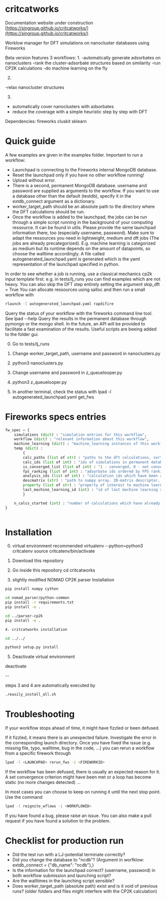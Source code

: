 # critcatworks

Documentation website under construction
[https://singroup.github.io/critcatworks/](https://singroup.github.io/critcatworks/)

Worklow manager for DFT simulations on nanocluster databases using Fireworks

Beta version features 3 workflows:
1. 
  -automatically generate adsorbates on nanoclusters
  -rank the cluster-adsorbate structures based on similarity
  -run CP2K calculations
  -do machine learning on the fly

2.
  -relax nanocluster structures


3.
  - automatically cover nanoclusters with adsorbates
  - reduce the coverage with a simple heuristic step by step with DFT



Dependencies:
fireworks
cluskit
sklearn

# Quick guide


A few examples are given in the examples folder.
Important to run a workflow:
- Launchpad is connecting to the Fireworks internal MongoDB database. 
- Reset the launchpad only if you have no other workflow running!
- Upload without error. 
- There is a second, permanent MongoDB database. username and password are supplied as arguments to the workflow. If you want to use a database other than the default (testdb), specify it in the extdb_connect argument as a dictionary.
- worker_target_path should be an absolute path to the directory where the DFT calculations should be run.
- Once the workflow is added to the launchpad, the jobs can be run through a simple script running in the background of your computing ressource. It can be found in utils. Please provide the same launchpad information there, too (especially username, password). Make sure to adapt the ressources you need in lightweight, medium and dft jobs (The jobs are already precategorized). E.g. machine learning is categorized as medium but its runtime depends on the amount of datapoints, so choose the walltime accordingly. A file called autogenerated_launchpad.yaml is generated which is the yaml representation of the launchpad specified in python.


In order to see whether a job is running, use a classical mechanics cp2k input template first.
e.g. in tests/lj_runs you can find examples which are not heavy. You can also skip the DFT step entirely setting the argument skip_dft = True
You can allocate ressources using salloc and then run a small workflow with 
```sh
rlaunch -l autogenerated_launchpad.yaml rapdifire
```

Query the status of your workflow with the fireworks command line tool. See lpad --help
Query the results in the permanent database through pymongo or the mongo shell. In the future, an API will be provided to facilitate a fast examination of the results. Useful scripts are beeing added to the folder gui.


0. Go to tests/lj_runs

1. Change worker_target_path, username and password in nanoclusters.py

2. python3 nanoclusters.py

3. Change username and password in z_queuelooper.py

4. python3 z_queuelooper.py

5. In another terminal, check the status with 
lpad -l autogenerated_launchpad.yaml get_fws



# Fireworks specs entries 
```python
fw_spec = {
    simulations (dict) : "simulation entries for this workflow",
    workflow (dict) : "relevant information about this workflow",
    machine_learning (dict) : "machine_learning instances of this workflow",
    temp (dict) : 
        {
        calc_paths (list of str) : "paths to the dft calculations, sorted by adsorbate ids",
        calc_ids (list of int) : "ids of simulations in permanent database",
        is_converged_list (list of int) : "1 - converged, 0 - not converged calculation, same order as calc_paths",
        fps_ranking (list of int) : "adsorbate ids ordered by FPS ranking",
        analysis_ids (list of int) : "calculation ids which have been analysed and where analysis can be processed",
        descmatrix (str) : "path to numpy array. 2D-matrix descriptor, row representing datapoint",
        property (list of str) : "property of interest to machine learning",
        last_machine_learning_id (int) : "id of last machine learning step",
        }

    n_calcs_started (int) : "number of calculations which have already been started",
}
    
```

 
# Installation


0. virtual environment recommended
virtualenv --python=python3 critcatenv
source critcatenv/bin/activate

1. Download this repository

2. Go inside this repository
cd critcatworks

3.  slightly modified NOMAD CP2K parser Installation

```sh
pip install numpy cython

cd nomad_parser/python-common
pip install -r requirements.txt
pip install -e .
```

```sh
cd ../parser-cp2k
pip install -e .

4. critcatworks installation

cd ../../

python3 setup.py install
```

5. Deactivate virtual environment

deactivate

--

steps 3 and 4 are automatically executed by 
```sh
./easily_install_all.sh
```

# Troubleshooting

If your workflow stops ahead of time, it might have fizzled or been defused. 

If it fizzled, it means there is an unexpected failure. Investigate the error in the corresponding launch directory. Once you have fixed the issue (e.g. missing file, typo, walltime, bug in the code, ...) you can rerun a workflow from a specific firework through

```sh
lpad -l <LAUNCHPAD> rerun_fws -i <FIREWORKID>
```

If the workflow has been defused, there is usually an expected reason for it. A set convergence criterion might have been met or a loop has become static (no more changes detected) ...

In most cases you can choose to keep on running it until the next stop point. Use the command

```sh
lpad -l reignite_wflows -i <WORKFLOWID>
```


If you have found a bug, please raise an issue. You can also make a pull request if you have found a solution to the problem.



# Checklist for production run

- Did the test run with a LJ-potential terminate correctly?
- Did you change the database to "ncdb"? (Argument in worfklow: extdb_connect = {"db_name": "ncdb"},)
- Is the information for the launchpad correct? (username, password) in both workflow submission and launching script?
- Are the walltimes in the launching script sensible?
- Does worker_target_path (absolute path) exist and is it void of previous runs? (older folders and files might interfere with the CP2K calculation)

